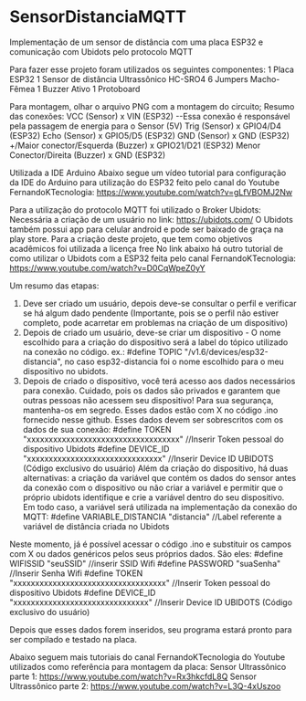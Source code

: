 # SensorDistanciaMQTT
Implementação de um sensor de distância com uma placa ESP32 e comunicação com Ubidots pelo protocolo MQTT

Para fazer esse projeto foram utilizados os seguintes componentes:
1 Placa ESP32
1 Sensor de distância Ultrassônico HC-SRO4
6 Jumpers Macho-Fêmea
1 Buzzer Ativo
1 Protoboard

Para montagem, olhar o arquivo PNG com a montagem do circuito;
Resumo das conexões:
VCC (Sensor) x VIN (ESP32) --Essa conexão é responsável pela passagem de energia para o Sensor (5V)
Trig (Sensor) x GPIO4/D4 (ESP32)
Echo (Sensor) x GPIO5/D5 (ESP32)
GND (Sensor) x GND (ESP32)
+/Maior conector/Esquerda (Buzzer) x GPIO21/D21 (ESP32)
Menor Conector/Direita (Buzzer) x GND (ESP32)

Utilizada a IDE Arduino
Abaixo segue um vídeo tutorial para configuração da IDE do Arduino para utilização do ESP32 feito pelo canal do Youtube FernandoKTecnologia:
https://www.youtube.com/watch?v=gLfVBOMJ2Nw

Para a utilização do protocolo MQTT foi utilizado o Broker Ubidots:
Necessária a criação de um usuário no link: https://ubidots.com/
O Ubidots também possui app para celular android e pode ser baixado de graça na play store.
Para a criação deste projeto, que tem como objetivos acadêmicos foi utilizada a licença free
No link abaixo há outro tutorial de como utilizar o Ubidots com a ESP32 feita pelo canal FernandoKTecnologia:
https://www.youtube.com/watch?v=D0CqWpeZ0yY

Um resumo das etapas:

1. Deve ser criado um usuário, depois deve-se consultar o perfil e verificar se há algum dado pendente (Importante, pois se o perfil não estiver completo, pode acarretar em problemas na criação de um dispositivo)
2. Depois de criado um usuário, deve-se criar um dispositivo - O nome escolhido para a criação do dispositivo será a label do tópico utilizado na conexão no código. ex.: #define TOPIC "/v1.6/devices/esp32-distancia", no caso esp32-distancia foi o nome escolhido para o meu dispositivo no ubidots.
3. Depois de criado o dispositivo, você terá acesso aos dados necessários para conexão. Cuidado, pois os dados são privados e garantem que outras pessoas não acessem seu dispositivo! Para sua segurança, mantenha-os em segredo. Esses dados estão com X no código .ino fornecido nesse github. Esses dados devem ser sobrescritos com os dados de sua conexão:
#define TOKEN "xxxxxxxxxxxxxxxxxxxxxxxxxxxxxxxxxxx" //Inserir Token pessoal do dispositivo Ubidots
#define DEVICE_ID "xxxxxxxxxxxxxxxxxxxxxxxxxxxxxxx" //Inserir Device ID UBIDOTS (Código exclusivo do usuário)
Além da criação do dispositivo, há duas alternativas: a criação da variável que contém os dados do sensor antes da conexão com o dispositivo ou não criar a variável e permitir que o próprio ubidots identifique e crie a variável dentro do seu dispositivo. Em todo caso, a variável será utilizada na implementação da conexão do MQTT:
#define VARIABLE_DISTANCIA "distancia" //Label referente a variável de distância criada no Ubidots

Neste momento, já é possível acessar o código .ino e substituir os campos com X ou dados genéricos pelos seus próprios dados. São eles: 
#define WIFISSID "seuSSID" //inserir SSID Wifi
#define PASSWORD "suaSenha" //Inserir Senha Wifi
#define TOKEN "xxxxxxxxxxxxxxxxxxxxxxxxxxxxxxxxxxx" //Inserir Token pessoal do dispositivo Ubidots
#define DEVICE_ID "xxxxxxxxxxxxxxxxxxxxxxxxxxxxxxx" //Inserir Device ID UBIDOTS (Código exclusivo do usuário)

Depois que esses dados forem inseridos, seu programa estará pronto para ser compilado e testado na placa.

Abaixo seguem mais tutoriais do canal FernandoKTecnologia do Youtube utilizados como referência para montagem da placa:
Sensor Ultrassônico parte 1:
https://www.youtube.com/watch?v=Rx3hkcfdL8Q
Sensor Ultrassônico parte 2:
https://www.youtube.com/watch?v=L3Q-4xUszoo



